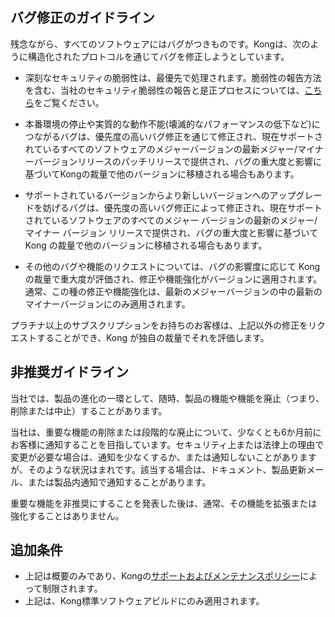 バグ修正のガイドライン
-----------

残念ながら、すべてのソフトウェアにはバグがつきものです。Kongは、次のように構造化されたプロトコルを通じてバグを修正しようとしています。

* 深刻なセキュリティの脆弱性は、最優先で処理されます。脆弱性の報告方法を含む、当社のセキュリティ脆弱性の報告と是正プロセスについては、[こちら](/gateway/latest/production/security-update-process/)をご覧ください。

* 本番環境の停止や実質的な動作不能\(壊滅的なパフォーマンスの低下など\)につながるバグは、優先度の高いバグ修正を通じて修正され、現在サポートされているすべてのソフトウェアのメジャーバージョンの最新メジャー/マイナーバージョンリリースのパッチリリースで提供され、バグの重大度と影響に基づいてKongの裁量で他のバージョンに移植される場合もあります。

* サポートされているバージョンからより新しいバージョンへのアップグレードを妨げるバグは、優先度の高いバグ修正によって修正され、現在サポートされているソフトウェアのすべてのメジャー バージョンの最新のメジャー/マイナー バージョン リリースで提供され、バグの重大度と影響に基づいて Kong の裁量で他のバージョンに移植される場合もあります。

* その他のバグや機能のリクエストについては、バグの影響度に応じて Kong の裁量で重大度が評価され、修正や機能強化がバージョンに適用されます。通常、この種の修正や機能強化は、最新のメジャーバージョンの中の最新のマイナーバージョンにのみ適用されます。

プラチナ以上のサブスクリプションをお持ちのお客様は、上記以外の修正をリクエストすることができ、Kong が独自の裁量でそれを評価します。

非推奨ガイドライン
---------

当社では、製品の進化の一環として、随時、製品の機能や機能を廃止（つまり、削除または中止）することがあります。

当社は、重要な機能の削除または段階的な廃止について、少なくとも6か月前にお客様に通知することを目指しています。セキュリティ上または法律上の理由で変更が必要な場合は、通知を少なくするか、または通知しないことがありますが、そのような状況はまれです。該当する場合は、ドキュメント、製品更新メール、または製品内通知で通知することがあります。

重要な機能を非推奨にすることを発表した後は、通常、その機能を拡張または強化することはありません。

追加条件
----

* 上記は概要のみであり、Kongの[サポートおよびメンテナンスポリシー](https://konghq.com/supportandmaintenancepolicy)によって制限されます。
* 上記は、Kong標準ソフトウェアビルドにのみ適用されます。

